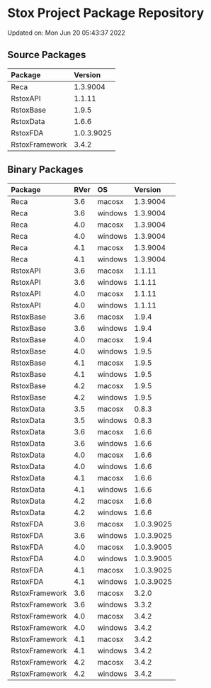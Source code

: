 # Stox Project Package Repository


Updated on: Mon Jun 20 05:43:37 2022
## Source Packages

|Package        |Version    |
|:--------------|:----------|
|Reca           |1.3.9004   |
|RstoxAPI       |1.1.11     |
|RstoxBase      |1.9.5      |
|RstoxData      |1.6.6      |
|RstoxFDA       |1.0.3.9025 |
|RstoxFramework |3.4.2      |

## Binary Packages

|Package        |RVer |OS      |Version    |
|:--------------|:----|:-------|:----------|
|Reca           |3.6  |macosx  |1.3.9004   |
|Reca           |3.6  |windows |1.3.9004   |
|Reca           |4.0  |macosx  |1.3.9004   |
|Reca           |4.0  |windows |1.3.9004   |
|Reca           |4.1  |macosx  |1.3.9004   |
|Reca           |4.1  |windows |1.3.9004   |
|RstoxAPI       |3.6  |macosx  |1.1.11     |
|RstoxAPI       |3.6  |windows |1.1.11     |
|RstoxAPI       |4.0  |macosx  |1.1.11     |
|RstoxAPI       |4.0  |windows |1.1.11     |
|RstoxBase      |3.6  |macosx  |1.9.4      |
|RstoxBase      |3.6  |windows |1.9.4      |
|RstoxBase      |4.0  |macosx  |1.9.4      |
|RstoxBase      |4.0  |windows |1.9.5      |
|RstoxBase      |4.1  |macosx  |1.9.5      |
|RstoxBase      |4.1  |windows |1.9.5      |
|RstoxBase      |4.2  |macosx  |1.9.5      |
|RstoxBase      |4.2  |windows |1.9.5      |
|RstoxData      |3.5  |macosx  |0.8.3      |
|RstoxData      |3.5  |windows |0.8.3      |
|RstoxData      |3.6  |macosx  |1.6.6      |
|RstoxData      |3.6  |windows |1.6.6      |
|RstoxData      |4.0  |macosx  |1.6.6      |
|RstoxData      |4.0  |windows |1.6.6      |
|RstoxData      |4.1  |macosx  |1.6.6      |
|RstoxData      |4.1  |windows |1.6.6      |
|RstoxData      |4.2  |macosx  |1.6.6      |
|RstoxData      |4.2  |windows |1.6.6      |
|RstoxFDA       |3.6  |macosx  |1.0.3.9025 |
|RstoxFDA       |3.6  |windows |1.0.3.9025 |
|RstoxFDA       |4.0  |macosx  |1.0.3.9005 |
|RstoxFDA       |4.0  |windows |1.0.3.9005 |
|RstoxFDA       |4.1  |macosx  |1.0.3.9025 |
|RstoxFDA       |4.1  |windows |1.0.3.9025 |
|RstoxFramework |3.6  |macosx  |3.2.0      |
|RstoxFramework |3.6  |windows |3.3.2      |
|RstoxFramework |4.0  |macosx  |3.4.2      |
|RstoxFramework |4.0  |windows |3.4.2      |
|RstoxFramework |4.1  |macosx  |3.4.2      |
|RstoxFramework |4.1  |windows |3.4.2      |
|RstoxFramework |4.2  |macosx  |3.4.2      |
|RstoxFramework |4.2  |windows |3.4.2      |
